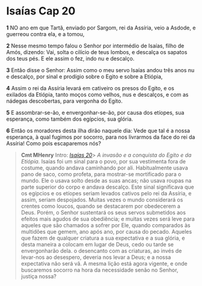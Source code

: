 # Isaías Cap 20

**1** 	NO ano em que Tartã, enviado por Sargom, rei da Assíria, veio a Asdode, e guerreou contra ela, e a tomou,

**2** 	Nesse mesmo tempo falou o Senhor por intermédio de Isaías, filho de Amós, dizendo: Vai, solta o cilício de teus lombos, e descalça os sapatos dos teus pés. E ele assim o fez, indo nu e descalço.

**3** 	Então disse o Senhor: Assim como o meu servo Isaías andou três anos nu e descalço, por sinal e prodígio sobre o Egito e sobre a Etiópia,

**4** 	Assim o rei da Assíria levará em cativeiro os presos do Egito, e os exilados da Etiópia, tanto moços como velhos, nus e descalços, e com as nádegas descobertas, para vergonha do Egito.

**5** 	E assombrar-se-ão, e envergonhar-se-ão, por causa dos etíopes, sua esperança, como também dos egípcios, sua glória.

**6** 	Então os moradores desta ilha dirão naquele dia: Vede que tal é a nossa esperança, à qual fugimos por socorro, para nos livrarmos da face do rei da Assíria! Como pois escaparemos nós?


> **Cmt MHenry** Intro: *[Isaías 20](../23A-Is/20.md#0)*> *A invasão e a conquista do Egito e da Etiópia.* Isaías foi um sinal para o povo, por sua vestimenta fora de costume, quando andava caminhando por ali. Habitualmente usava pano de saco, como profeta, para mostrar-se mortificado para o mundo. Ele o usava solto desde as suas ancas; não usava roupas na parte superior do corpo e andava descalço. Este sinal significava que os egípcios e os etíopes seriam levados cativos pelo rei da Assíria, e assim, seriam despojados. Muitas vezes o mundo considerará os crentes como loucos, quando se destacarem por obedecerem a Deus. Porém, o Senhor sustentará os seus servos submetidos aos efeitos mais agudos de sua obediência; e muitas vezes será leve para aqueles que são chamados a sofrer por Ele, quando comparados às multidões que gemem, ano após ano, por causa do pecado. Aqueles que fazem de qualquer criatura a sua expectativa e a sua glória, e desta maneira a colocam em lugar de Deus, cedo ou tarde se envergonharão dela. o desencanto com as criaturas, ao invés de levar-nos ao desespero, deveria nos levar a Deus; e a nossa expectativa não será vã. A mesma lição está agora vigente, e onde buscaremos socorro na hora da necessidade senão no Senhor, justiça nossa?